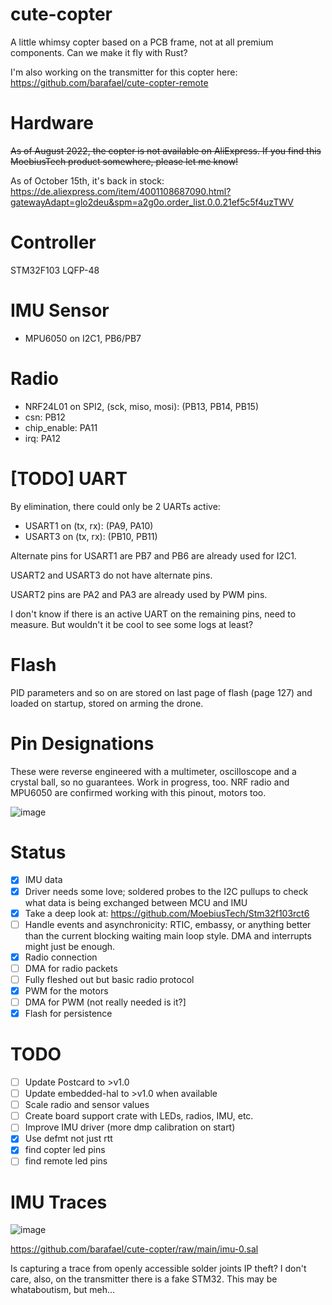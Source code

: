 # cute-copter

A little whimsy copter based on a PCB frame, not at all premium components. Can we make it fly with Rust?

I'm also working on the transmitter for this copter here: https://github.com/barafael/cute-copter-remote

# Hardware

~~As of August 2022, the copter is not available on AliExpress.
If you find this MoebiusTech product somewhere, please let me know!~~

As of October 15th, it's back in stock:
https://de.aliexpress.com/item/4001108687090.html?gatewayAdapt=glo2deu&spm=a2g0o.order_list.0.0.21ef5c5f4uzTWV

# Controller

STM32F103 LQFP-48

# IMU Sensor

* MPU6050 on I2C1, PB6/PB7

# Radio

* NRF24L01 on SPI2, (sck, miso, mosi): (PB13, PB14, PB15)
* csn: PB12
* chip_enable: PA11
* irq: PA12

# [TODO] UART

By elimination, there could only be 2 UARTs active:

* USART1 on (tx, rx): (PA9, PA10)
* USART3 on (tx, rx): (PB10, PB11)

Alternate pins for USART1 are PB7 and PB6 are already used for I2C1.

USART2 and USART3 do not have alternate pins. 

USART2 pins are PA2 and PA3 are already used by PWM pins.

I don't know if there is an active UART on the remaining pins, need to measure. But wouldn't it be cool to see some logs at least?

# Flash
PID parameters and so on are stored on last page of flash (page 127) and loaded on startup, stored on arming the drone.

# Pin Designations
These were reverse engineered with a multimeter, oscilloscope and a crystal ball, so no guarantees. Work in progress, too.
NRF radio and MPU6050 are confirmed working with this pinout, motors too.

![image](https://user-images.githubusercontent.com/6966738/195994577-16cb76ee-64b3-4423-8bd0-733fddfc836a.png)

# Status

- [x] IMU data
-  [x] Driver needs some love; soldered probes to the I2C pullups to check what data is being exchanged between MCU and IMU
-  [x] Take a deep look at: https://github.com/MoebiusTech/Stm32f103rct6
- [ ] Handle events and asynchronicity: RTIC, embassy, or anything better than the current blocking waiting main loop style. DMA and interrupts might just be enough.
- [x] Radio connection
-  [ ] DMA for radio packets
 - [ ] Fully fleshed out but basic radio protocol
- [x] PWM for the motors
-  [ ] DMA for PWM (not really needed is it?]
- [x] Flash for persistence

# TODO

- [ ] Update Postcard to >v1.0
- [ ] Update embedded-hal to >v1.0 when available
- [ ] Scale radio and sensor values
- [ ] Create board support crate with LEDs, radios, IMU, etc.
- [ ] Improve IMU driver (more dmp calibration on start)
- [x] Use defmt not just rtt
- [x] find copter led pins
- [ ] find remote led pins

# IMU Traces

![image](https://user-images.githubusercontent.com/6966738/182554755-49569ae1-2900-46c3-8a50-de45c6bce58e.png)

https://github.com/barafael/cute-copter/raw/main/imu-0.sal

Is capturing a trace from openly accessible solder joints IP theft? I don't care, also, on the transmitter there is a fake STM32. This may be whataboutism, but meh...
